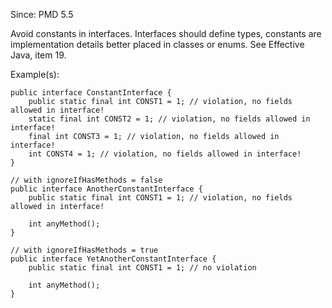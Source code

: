 Since: PMD 5.5

Avoid constants in interfaces. Interfaces should define types, constants are implementation details
better placed in classes or enums. See Effective Java, item 19.

Example(s):
```
public interface ConstantInterface {
    public static final int CONST1 = 1; // violation, no fields allowed in interface!
    static final int CONST2 = 1; // violation, no fields allowed in interface!
    final int CONST3 = 1; // violation, no fields allowed in interface!
    int CONST4 = 1; // violation, no fields allowed in interface!
}

// with ignoreIfHasMethods = false
public interface AnotherConstantInterface {
    public static final int CONST1 = 1; // violation, no fields allowed in interface!
    
    int anyMethod();
}

// with ignoreIfHasMethods = true
public interface YetAnotherConstantInterface {
    public static final int CONST1 = 1; // no violation
    
    int anyMethod();
}
```
